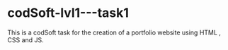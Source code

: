 # codSoft-lvl1---task1

This is a codSoft task for the creation of a portfolio website using HTML , CSS and JS.
